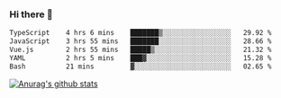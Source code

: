 ### Hi there 👋



<!--
**webB1an/webB1an** is a ✨ _special_ ✨ repository because its `README.md` (this file) appears on your GitHub profile.

Here are some ideas to get you started:

- 🔭 I’m currently working on ...
- 🌱 I’m currently learning ...
- 👯 I’m looking to collaborate on ...
- 🤔 I’m looking for help with ...
- 💬 Ask me about ...
- 📫 How to reach me: ...
- 😄 Pronouns: ...
- ⚡ Fun fact: ...
-->

<!--START_SECTION:waka-->

```txt
TypeScript    4 hrs 6 mins    ███████▒░░░░░░░░░░░░░░░░░   29.92 %
JavaScript    3 hrs 55 mins   ███████░░░░░░░░░░░░░░░░░░   28.66 %
Vue.js        2 hrs 55 mins   █████▒░░░░░░░░░░░░░░░░░░░   21.32 %
YAML          2 hrs 5 mins    ███▓░░░░░░░░░░░░░░░░░░░░░   15.28 %
Bash          21 mins         ▓░░░░░░░░░░░░░░░░░░░░░░░░   02.65 %
```

<!--END_SECTION:waka-->


[![Anurag's github stats](https://github-readme-stats.vercel.app/api?username=webB1an&show_icons=true&theme=radical)](https://github.com/anuraghazra/github-readme-stats)

